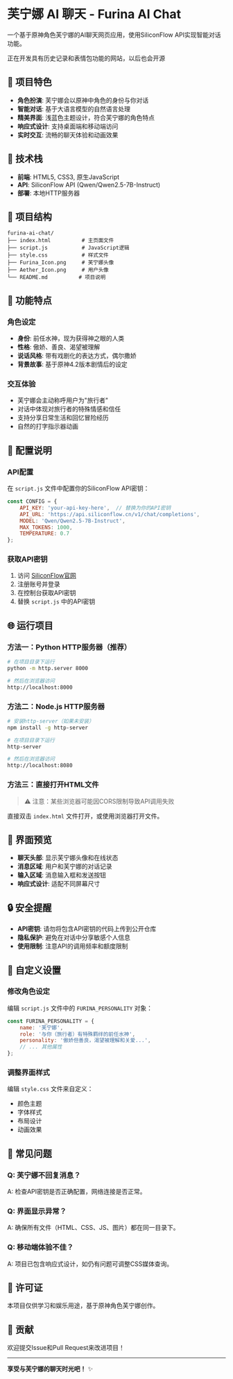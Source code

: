 # 芙宁娜 AI 聊天 - Furina AI Chat

一个基于原神角色芙宁娜的AI聊天网页应用，使用SiliconFlow API实现智能对话功能。

正在开发具有历史记录和表情包功能的网站，以后也会开源

## 🌟 项目特色

- **角色扮演**: 芙宁娜会以原神中角色的身份与你对话
- **智能对话**: 基于大语言模型的自然语言处理
- **精美界面**: 浅蓝色主题设计，符合芙宁娜的角色特点
- **响应式设计**: 支持桌面端和移动端访问
- **实时交互**: 流畅的聊天体验和动画效果

## 🚀 技术栈

- **前端**: HTML5, CSS3, 原生JavaScript
- **API**: SiliconFlow API (Qwen/Qwen2.5-7B-Instruct)
- **部署**: 本地HTTP服务器

## 📁 项目结构

```
furina-ai-chat/
├── index.html          # 主页面文件
├── script.js           # JavaScript逻辑
├── style.css           # 样式文件
├── Furina_Icon.png     # 芙宁娜头像
├── Aether_Icon.png     # 用户头像
└── README.md          # 项目说明
```

## 🎯 功能特点

### 角色设定
- **身份**: 前任水神，现为获得神之眼的人类
- **性格**: 傲娇、善良、渴望被理解
- **说话风格**: 带有戏剧化的表达方式，偶尔撒娇
- **背景故事**: 基于原神4.2版本剧情后的设定

### 交互体验
- 芙宁娜会主动称呼用户为"旅行者"
- 对话中体现对旅行者的特殊情感和信任
- 支持分享日常生活和回忆冒险经历
- 自然的打字指示器动画

## 🔧 配置说明

### API配置
在 `script.js` 文件中配置你的SiliconFlow API密钥：

```javascript
const CONFIG = {
    API_KEY: 'your-api-key-here',  // 替换为你的API密钥
    API_URL: 'https://api.siliconflow.cn/v1/chat/completions',
    MODEL: 'Qwen/Qwen2.5-7B-Instruct',
    MAX_TOKENS: 1000,
    TEMPERATURE: 0.7
};
```

### 获取API密钥
1. 访问 [SiliconFlow官网](https://cloud.siliconflow.cn/)
2. 注册账号并登录
3. 在控制台获取API密钥
4. 替换 `script.js` 中的API密钥

## 🌐 运行项目

### 方法一：Python HTTP服务器（推荐）
```bash
# 在项目目录下运行
python -m http.server 8000

# 然后在浏览器访问
http://localhost:8000
```

### 方法二：Node.js HTTP服务器
```bash
# 安装http-server（如果未安装）
npm install -g http-server

# 在项目目录下运行
http-server

# 然后在浏览器访问
http://localhost:8080
```

### 方法三：直接打开HTML文件
> ⚠️ 注意：某些浏览器可能因CORS限制导致API调用失败

直接双击 `index.html` 文件打开，或使用浏览器打开文件。

## 🎨 界面预览

- **聊天头部**: 显示芙宁娜头像和在线状态
- **消息区域**: 用户和芙宁娜的对话记录
- **输入区域**: 消息输入框和发送按钮
- **响应式设计**: 适配不同屏幕尺寸

## 🔒 安全提醒

- **API密钥**: 请勿将包含API密钥的代码上传到公开仓库
- **隐私保护**: 避免在对话中分享敏感个人信息
- **使用限制**: 注意API的调用频率和额度限制

## 📝 自定义设置

### 修改角色设定
编辑 `script.js` 文件中的 `FURINA_PERSONALITY` 对象：

```javascript
const FURINA_PERSONALITY = {
    name: '芙宁娜',
    role: '与你（旅行者）有特殊羁绊的前任水神',
    personality: '傲娇但善良，渴望被理解和关爱...',
    // ... 其他属性
};
```

### 调整界面样式
编辑 `style.css` 文件来自定义：
- 颜色主题
- 字体样式
- 布局设计
- 动画效果

## 🐛 常见问题

### Q: 芙宁娜不回复消息？
A: 检查API密钥是否正确配置，网络连接是否正常。

### Q: 界面显示异常？
A: 确保所有文件（HTML、CSS、JS、图片）都在同一目录下。

### Q: 移动端体验不佳？
A: 项目已包含响应式设计，如仍有问题可调整CSS媒体查询。

## 📄 许可证

本项目仅供学习和娱乐用途，基于原神角色芙宁娜创作。

## 🤝 贡献

欢迎提交Issue和Pull Request来改进项目！

---

**享受与芙宁娜的聊天时光吧！** ✨